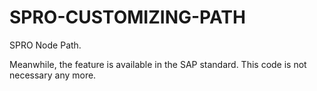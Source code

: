 # SPRO-CUSTOMIZING-PATH
SPRO Node Path.

Meanwhile, the feature is available in the SAP standard. This code is not necessary any more. 

